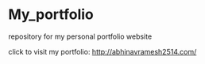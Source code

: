 # My_portfolio
repository for my personal portfolio website




click to visit my portfolio:
http://abhinavramesh2514.com/
